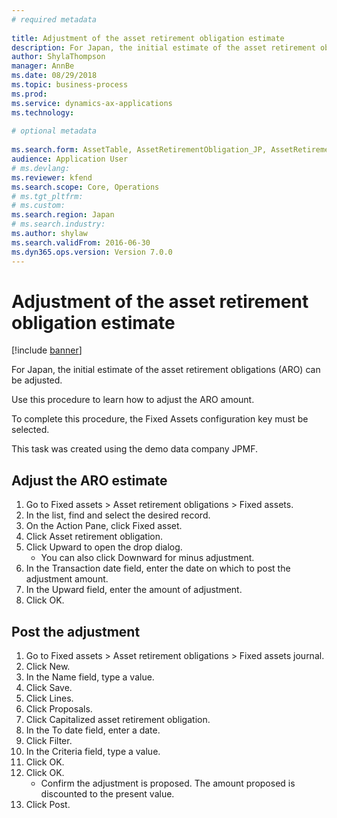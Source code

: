 ```yaml
--- 
# required metadata 
 
title: Adjustment of the asset retirement obligation estimate
description: For Japan, the initial estimate of the asset retirement obligations (ARO) can be adjusted. 
author: ShylaThompson
manager: AnnBe 
ms.date: 08/29/2018
ms.topic: business-process 
ms.prod:  
ms.service: dynamics-ax-applications 
ms.technology:  
 
# optional metadata 
 
ms.search.form: AssetTable, AssetRetirementObligation_JP, AssetRetirementObligationLine_JP, LedgerJournalTable, LedgerJournalTransAsset, SysQueryForm   
audience: Application User 
# ms.devlang:  
ms.reviewer: kfend
ms.search.scope: Core, Operations 
# ms.tgt_pltfrm:  
# ms.custom:  
ms.search.region: Japan
# ms.search.industry: 
ms.author: shylaw
ms.search.validFrom: 2016-06-30 
ms.dyn365.ops.version: Version 7.0.0 
---
```

# Adjustment of the asset retirement obligation estimate

[!include [banner](../../includes/banner.md)]

For Japan, the initial estimate of the asset retirement obligations (ARO) can be adjusted. 



Use this procedure to learn how to adjust the ARO amount.



To complete this procedure, the Fixed Assets configuration key must be selected.



This task was created using the demo data company JPMF.


## Adjust the ARO estimate
1. Go to Fixed assets > Asset retirement obligations > Fixed assets.
2. In the list, find and select the desired record.
3. On the Action Pane, click Fixed asset.
4. Click Asset retirement obligation.
5. Click Upward to open the drop dialog.
    * You can also click Downward for minus adjustment.  
6. In the Transaction date field, enter the date on which to post the adjustment amount.
7. In the Upward field, enter the amount of adjustment.
8. Click OK.

## Post the adjustment
1. Go to Fixed assets > Asset retirement obligations > Fixed assets journal.
2. Click New.
3. In the Name field, type a value.
4. Click Save.
5. Click Lines.
6. Click Proposals.
7. Click Capitalized asset retirement obligation.
8. In the To date field, enter a date.
9. Click Filter.
10. In the Criteria field, type a value.
11. Click OK.
12. Click OK.
    * Confirm the adjustment is proposed. The amount proposed is discounted to the present value.  
13. Click Post.


